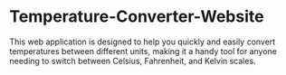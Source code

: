 # Temperature-Converter-Website
This web application is designed to help you quickly and easily convert temperatures between different units, making it a handy tool for anyone needing to switch between Celsius, Fahrenheit, and Kelvin scales.
